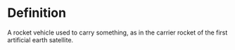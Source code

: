 # Definition

A rocket vehicle used to carry something, as in the carrier rocket of
the first artificial earth satellite.

